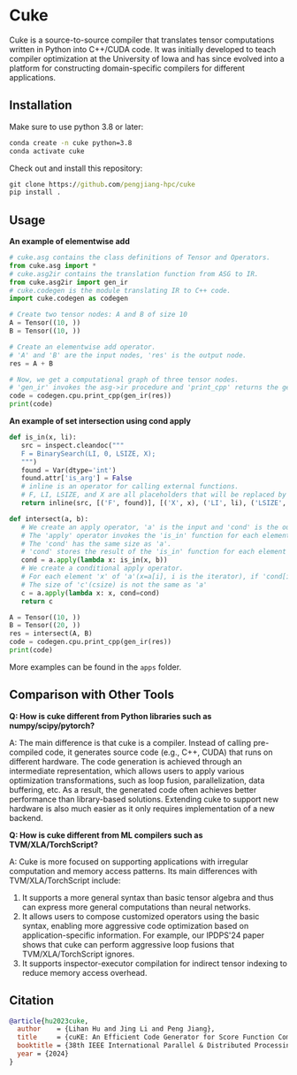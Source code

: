 # Cuke
Cuke is a source-to-source compiler that translates tensor computations written in Python into C++/CUDA code.
It was initially developed to teach compiler optimization at the University of Iowa and has since evolved into a platform for constructing domain-specific compilers  for different applications.


## Installation
Make sure to use python 3.8 or later:
```cmd
conda create -n cuke python=3.8
conda activate cuke 
```
Check out and install this repository:
```cmd
git clone https://github.com/pengjiang-hpc/cuke
pip install .
```


## Usage
**An example of elementwise add**
```python
# cuke.asg contains the class definitions of Tensor and Operators.
from cuke.asg import *
# cuke.asg2ir contains the translation function from ASG to IR.
from cuke.asg2ir import gen_ir
# cuke.codegen is the module translating IR to C++ code. 
import cuke.codegen as codegen

# Create two tensor nodes: A and B of size 10
A = Tensor((10, ))
B = Tensor((10, ))

# Create an elementwise add operator.
# 'A' and 'B' are the input nodes, 'res' is the output node. 
res = A + B

# Now, we get a computational graph of three tensor nodes.
# 'gen_ir' invokes the asg->ir procedure and 'print_cpp' returns the generated C++ code. 
code = codegen.cpu.print_cpp(gen_ir(res))
print(code)
```
**An example of set intersection using cond apply**
 ```python
def is_in(x, li):
    src = inspect.cleandoc("""
    F = BinarySearch(LI, 0, LSIZE, X);
    """)
    found = Var(dtype='int')
    found.attr['is_arg'] = False
    # inline is an operator for calling external functions. 
    # F, LI, LSIZE, and X are all placeholders that will be replaced by the tensor nodes.
    return inline(src, [('F', found)], [('X', x), ('LI', li), ('LSIZE', li._size()[0])])

def intersect(a, b):
    # We create an apply operator, 'a' is the input and 'cond' is the output.
    # The 'apply' operator invokes the 'is_in' function for each element of 'a'(x=a[i]).
    # The 'cond' has the same size as 'a'. 
    # 'cond' stores the result of the 'is_in' function for each element of 'a' in the corresponding position(cond[i]=is_in(a[i], b)).
    cond = a.apply(lambda x: is_in(x, b))
    # We create a conditional apply operator.
    # For each element 'x' of 'a'(x=a[i], i is the iterator), if 'cond[i]' is true, we make an assignment c[csize++]=a[i].
    # The size of 'c'(csize) is not the same as 'a' 
    c = a.apply(lambda x: x, cond=cond)
    return c

A = Tensor((10, ))
B = Tensor((20, ))
res = intersect(A, B)
code = codegen.cpu.print_cpp(gen_ir(res))
print(code)
 ```

More examples can be found in the ``apps`` folder. 


## Comparison with Other Tools
**Q: How is cuke different from Python libraries such as numpy/scipy/pytorch?**

A: The main difference is that cuke is a compiler. Instead of calling pre-compiled code, it generates source code (e.g., C++, CUDA) that runs on different hardware. The code generation is achieved through an intermediate representation, which allows users to apply various optimization transformations, such as loop fusion, parallelization, data buffering, etc. As a result, the generated code often achieves better performance than library-based solutions. Extending cuke to support new hardware is also much easier as it only requires implementation of a new backend. 

**Q: How is cuke different from ML compilers such as TVM/XLA/TorchScript?**

A: Cuke is more focused on supporting applications with irregular computation and memory access patterns. Its main differences with TVM/XLA/TorchScript include: 
1) It supports a more general syntax than basic tensor algebra and thus can express more general computations than neural networks. 
2) It allows users to compose customized operators using the basic syntax, enabling more aggressive code optimization based on application-specific information. For example, our IPDPS'24 paper shows that cuke can perform aggressive loop fusions that TVM/XLA/TorchScript ignores. 
3) It supports inspector-executor compilation for indirect tensor indexing to reduce memory access overhead. 

  

## Citation
```bibtex
@article{hu2023cuke,
  author    = {Lihan Hu and Jing Li and Peng Jiang},
  title     = {cuKE: An Efficient Code Generator for Score Function Computation in Knowledge Graph Embedding},
  booktitle = {38th IEEE International Parallel & Distributed Processing Symposium (IPDPS)},
  year = {2024}
}
```
